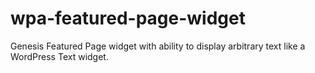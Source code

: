 wpa-featured-page-widget
========================

Genesis Featured Page widget with ability to display arbitrary text like a WordPress Text widget.